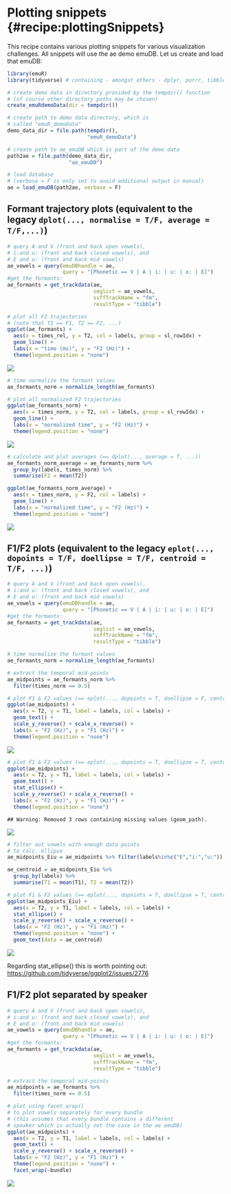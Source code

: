 # Plotting snippets {#recipe:plottingSnippets}

This recipe contains various plotting snippets for various visualization challenges. All snippets will use the ae demo emuDB. Let us create and load that emuDB:


```r
library(emuR)
library(tidyverse) # containing - amongst others - dplyr, purrr, tibble, and ggplot2

# create demo data in directory provided by the tempdir() function
# (of course other directory paths may be chosen)
create_emuRdemoData(dir = tempdir())

# create path to demo data directory, which is
# called "emuR_demoData"
demo_data_dir = file.path(tempdir(), 
                          "emuR_demoData")

# create path to ae_emuDB which is part of the demo data
path2ae = file.path(demo_data_dir, 
                    "ae_emuDB")

# load database
# (verbose = F is only set to avoid additional output in manual)
ae = load_emuDB(path2ae, verbose = F)
```


## Formant trajectory plots (equivalent to the legacy `dplot(..., normalise = T/F, average = T/F,...)`)


```r
# query A and V (front and back open vowels),
# i:and u: (front and back closed vowels), and
# E and o: (front and back mid vowels)
ae_vowels = query(emuDBhandle = ae,
                  query = "[Phonetic == V | A | i: | u: | o: | E]")
#get the formants:
ae_formants = get_trackdata(ae, 
                            seglist = ae_vowels,
                            ssffTrackName = "fm",
                            resultType = "tibble")

# plot all F2 trajectories
# (note that T1 == F1, T2 == F2, ...)
ggplot(ae_formants) +
  aes(x = times_rel, y = T2, col = labels, group = sl_rowIdx) +
  geom_line() +
  labs(x = "time (ms)", y = "F2 (Hz)") +
  theme(legend.position = "none")
```

![](recipe-plottingSnippets_files/figure-epub3/unnamed-chunk-2-1.png)<!-- -->


```r
# time normalize the formant values
ae_formants_norm = normalize_length(ae_formants)

# plot all normalized F2 trajectories
ggplot(ae_formants_norm) +
  aes(x = times_norm, y = T2, col = labels, group = sl_rowIdx) +
  geom_line() +
  labs(x = "normalized time", y = "F2 (Hz)") +
  theme(legend.position = "none")
```

![](recipe-plottingSnippets_files/figure-epub3/unnamed-chunk-3-1.png)<!-- -->


```r
# calculate and plot averages (== dplot(..., average = T, ...))
ae_formants_norm_average = ae_formants_norm %>% 
  group_by(labels, times_norm) %>%
  summarise(F2 = mean(T2))

ggplot(ae_formants_norm_average) +
  aes(x = times_norm, y = F2, col = labels) +
  geom_line() +
  labs(x = "normalized time", y = "F2 (Hz)") +
  theme(legend.position = "none")
```

![](recipe-plottingSnippets_files/figure-epub3/unnamed-chunk-4-1.png)<!-- -->

## F1/F2 plots (equivalent to the legacy `eplot(..., dopoints = T/F, doellipse = T/F, centroid = T/F, ...)`)


```r
# query A and V (front and back open vowels),
# i:and u: (front and back closed vowels), and
# E and o: (front and back mid vowels)
ae_vowels = query(emuDBhandle = ae,
                  query = "[Phonetic == V | A | i: | u: | o: | E]")
#get the formants:
ae_formants = get_trackdata(ae, 
                            seglist = ae_vowels,
                            ssffTrackName = "fm",
                            resultType = "tibble")

# time normalize the formant values
ae_formants_norm = normalize_length(ae_formants)

# extract the temporal mid-points
ae_midpoints = ae_formants_norm %>% 
  filter(times_norm == 0.5)

# plot F1 & F2 values (== eplot(..., dopoints = T, doellipse = F, centroid = F, ...))
ggplot(ae_midpoints) +
  aes(x = T2, y = T1, label = labels, col = labels) +
  geom_text() +
  scale_y_reverse() + scale_x_reverse() + 
  labs(x = "F2 (Hz)", y = "F1 (Hz)") +
  theme(legend.position = "none")
```

![](recipe-plottingSnippets_files/figure-epub3/unnamed-chunk-5-1.png)<!-- -->


```r
# plot F1 & F2 values (== eplot(..., dopoints = T, doellipse = T, centroid = F, ...))
ggplot(ae_midpoints) +
  aes(x = T2, y = T1, label = labels, col = labels) +
  geom_text() +
  stat_ellipse() +
  scale_y_reverse() + scale_x_reverse() + 
  labs(x = "F2 (Hz)", y = "F1 (Hz)") +
  theme(legend.position = "none")
```

```
## Warning: Removed 3 rows containing missing values (geom_path).
```

![](recipe-plottingSnippets_files/figure-epub3/unnamed-chunk-6-1.png)<!-- -->


```r
# filter out vowels with enough data points 
# to calc. ellipse
ae_midpoints_Eiu = ae_midpoints %>% filter(labels%in%c("E","i:","u:"))

ae_centroid = ae_midpoints_Eiu %>%
  group_by(labels) %>%
  summarise(T1 = mean(T1), T2 = mean(T2))

# plot F1 & F2 values (== eplot(..., dopoints = T, doellipse = T, centroid = T, ...))
ggplot(ae_midpoints_Eiu) +
  aes(x = T2, y = T1, label = labels, col = labels) +
  stat_ellipse() +
  scale_y_reverse() + scale_x_reverse() + 
  labs(x = "F2 (Hz)", y = "F1 (Hz)") +
  theme(legend.position = "none") +
  geom_text(data = ae_centroid)
```

![](recipe-plottingSnippets_files/figure-epub3/unnamed-chunk-7-1.png)<!-- -->

Regarding stat_ellipse() this is worth pointing out: https://github.com/tidyverse/ggplot2/issues/2776

## F1/F2 plot separated by speaker


```r
# query A and V (front and back open vowels),
# i:and u: (front and back closed vowels), and
# E and o: (front and back mid vowels)
ae_vowels = query(emuDBhandle = ae,
                  query = "[Phonetic == V | A | i: | u: | o: | E]")
#get the formants:
ae_formants = get_trackdata(ae, 
                            seglist = ae_vowels,
                            ssffTrackName = "fm",
                            resultType = "tibble")

# extract the temporal mid-points
ae_midpoints = ae_formants %>% 
  filter(times_norm == 0.5)

# plot using facet_wrap()
# to plot vowels separately for every bundle 
# (this assumes that every bundle contains a different
# speaker which is actually not the case in the ae emuDB)
ggplot(ae_midpoints) +
  aes(x = T2, y = T1, label = labels, col = labels) +
  geom_text() +
  scale_y_reverse() + scale_x_reverse() + 
  labs(x = "F2 (Hz)", y = "F1 (Hz)") +
  theme(legend.position = "none") + 
  facet_wrap(~bundle) 
```

![](recipe-plottingSnippets_files/figure-epub3/unnamed-chunk-8-1.png)<!-- -->







